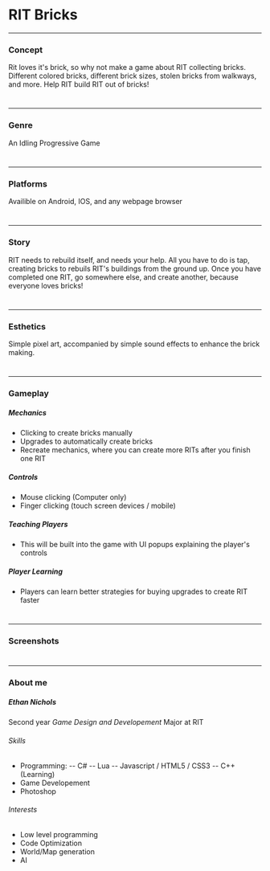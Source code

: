 # RIT Bricks
---
### Concept
Rit loves it's brick, so why not make a game about RIT collecting bricks. Different colored bricks, different brick sizes, stolen bricks from walkways, and more. Help RIT build RIT out of bricks!
# 
#
---
### Genre
An Idling Progressive Game
#
#
---
### Platforms
Availible on Android, IOS, and any webpage browser
#
#
---
### Story
RIT needs to rebuild itself, and needs your help. All you have to do is tap, creating bricks to rebuils RIT's buildings from the ground up. Once you have completed one RIT, go somewhere else, and create another, because everyone loves bricks!
#
#
---
### Esthetics
Simple pixel art, accompanied by simple sound effects to enhance the brick making.
#
#
---
### Gameplay
##### Mechanics
- Clicking to create bricks manually
- Upgrades to automatically create bricks
- Recreate mechanics, where you can create more RITs after you finish one RIT
##### Controls
- Mouse clicking (Computer only)
- Finger clicking (touch screen devices / mobile)
##### Teaching Players
- This will be built into the game with UI popups explaining the player's controls
##### Player Learning
- Players can learn better strategies for buying upgrades to create RIT faster
#
#
---
### Screenshots

#
#
---
### About me
##### Ethan Nichols
Second year *Game Design and Developement* Major at RIT
###### Skills
- Programming:
-- C#
-- Lua
-- Javascript / HTML5 / CSS3
-- C++ (Learning)
- Game Developement
- Photoshop
###### Interests
- Low level programming
- Code Optimization
- World/Map generation
- AI